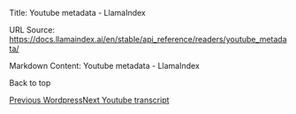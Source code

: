 Title: Youtube metadata - LlamaIndex

URL Source: https://docs.llamaindex.ai/en/stable/api_reference/readers/youtube_metadata/

Markdown Content:
Youtube metadata - LlamaIndex


Back to top

[Previous Wordpress](https://docs.llamaindex.ai/en/stable/api_reference/readers/wordpress/)[Next Youtube transcript](https://docs.llamaindex.ai/en/stable/api_reference/readers/youtube_transcript/)
